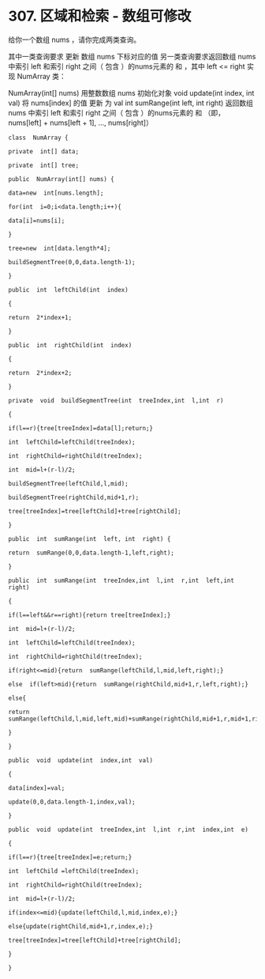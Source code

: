 ﻿#  307. 区域和检索 - 数组可修改
给你一个数组 nums ，请你完成两类查询。

其中一类查询要求 更新 数组 nums 下标对应的值
另一类查询要求返回数组 nums 中索引 left 和索引 right 之间（ 包含 ）的nums元素的 和 ，其中 left <= right
实现 NumArray 类：

NumArray(int[] nums) 用整数数组 nums 初始化对象
void update(int index, int val) 将 nums[index] 的值 更新 为 val
int sumRange(int left, int right) 返回数组 nums 中索引 left 和索引 right 之间（ 包含 ）的nums元素的 和 （即，nums[left] + nums[left + 1], ..., nums[right]）

~~~
class  NumArray {

private  int[] data;

private  int[] tree;

public  NumArray(int[] nums) {

data=new  int[nums.length];

for(int  i=0;i<data.length;i++){

data[i]=nums[i];

}

tree=new  int[data.length*4];

buildSegmentTree(0,0,data.length-1);

}

public  int  leftChild(int  index)

{

return  2*index+1;

}

public  int  rightChild(int  index)

{

return  2*index+2;

}

private  void  buildSegmentTree(int  treeIndex,int  l,int  r)

{

if(l==r){tree[treeIndex]=data[l];return;}

int  leftChild=leftChild(treeIndex);

int  rightChild=rightChild(treeIndex);

int  mid=l+(r-l)/2;

buildSegmentTree(leftChild,l,mid);

buildSegmentTree(rightChild,mid+1,r);

tree[treeIndex]=tree[leftChild]+tree[rightChild];

}

public  int  sumRange(int  left, int  right) {

return  sumRange(0,0,data.length-1,left,right);

}

public  int  sumRange(int  treeIndex,int  l,int  r,int  left,int  right)

{

if(l==left&&r==right){return tree[treeIndex];}

int  mid=l+(r-l)/2;

int  leftChild=leftChild(treeIndex);

int  rightChild=rightChild(treeIndex);

if(right<=mid){return  sumRange(leftChild,l,mid,left,right);}

else  if(left>mid){return  sumRange(rightChild,mid+1,r,left,right);}

else{

return  sumRange(leftChild,l,mid,left,mid)+sumRange(rightChild,mid+1,r,mid+1,right);

}

}

public  void  update(int  index,int  val)

{

data[index]=val;

update(0,0,data.length-1,index,val);

}

public  void  update(int  treeIndex,int  l,int  r,int  index,int  e)

{

if(l==r){tree[treeIndex]=e;return;}

int  leftChild =leftChild(treeIndex);

int  rightChild=rightChild(treeIndex);

int  mid=l+(r-l)/2;

if(index<=mid){update(leftChild,l,mid,index,e);}

else{update(rightChild,mid+1,r,index,e);}

tree[treeIndex]=tree[leftChild]+tree[rightChild];

}

}
~~~
